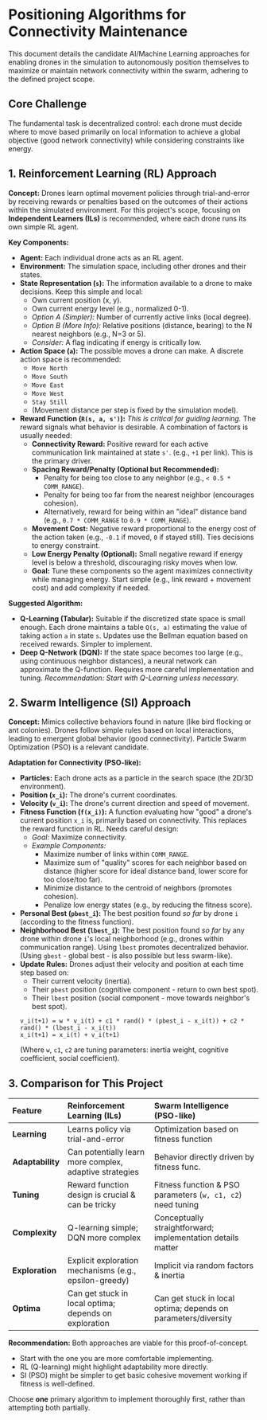 # Positioning Algorithms for Connectivity Maintenance

This document details the candidate AI/Machine Learning approaches for enabling drones in the simulation to autonomously position themselves to maximize or maintain network connectivity within the swarm, adhering to the defined project scope.

## Core Challenge
The fundamental task is decentralized control: each drone must decide where to move based primarily on local information to achieve a global objective (good network connectivity) while considering constraints like energy.

## 1. Reinforcement Learning (RL) Approach

**Concept:** Drones learn optimal movement policies through trial-and-error by receiving rewards or penalties based on the outcomes of their actions within the simulated environment. For this project's scope, focusing on **Independent Learners (ILs)** is recommended, where each drone runs its own simple RL agent.

**Key Components:**

*   **Agent:** Each individual drone acts as an RL agent.
*   **Environment:** The simulation space, including other drones and their states.
*   **State Representation (`s`):** The information available to a drone to make decisions. Keep this simple and local:
    *   Own current position (x, y).
    *   Own current energy level (e.g., normalized 0-1).
    *   *Option A (Simpler):* Number of currently active links (local degree).
    *   *Option B (More Info):* Relative positions (distance, bearing) to the N nearest neighbors (e.g., N=3 or 5).
    *   *Consider:* A flag indicating if energy is critically low.
*   **Action Space (`a`):** The possible moves a drone can make. A discrete action space is recommended:
    *   `Move North`
    *   `Move South`
    *   `Move East`
    *   `Move West`
    *   `Stay Still`
    *   (Movement distance per step is fixed by the simulation model).
*   **Reward Function (`R(s, a, s')`):** *This is critical for guiding learning.* The reward signals what behavior is desirable. A combination of factors is usually needed:
    *   **Connectivity Reward:** Positive reward for each active communication link maintained at state `s'`. (e.g., `+1` per link). This is the primary driver.
    *   **Spacing Reward/Penalty (Optional but Recommended):**
        *   Penalty for being too close to any neighbor (e.g., `< 0.5 * COMM_RANGE`).
        *   Penalty for being too far from the nearest neighbor (encourages cohesion).
        *   Alternatively, reward for being within an "ideal" distance band (e.g., `0.7 * COMM_RANGE` to `0.9 * COMM_RANGE`).
    *   **Movement Cost:** Negative reward proportional to the energy cost of the action taken (e.g., `-0.1` if moved, `0` if stayed still). Ties decisions to energy constraint.
    *   **Low Energy Penalty (Optional):** Small negative reward if energy level is below a threshold, discouraging risky moves when low.
    *   **Goal:** Tune these components so the agent maximizes connectivity while managing energy. Start simple (e.g., link reward + movement cost) and add complexity if needed.

**Suggested Algorithm:**

*   **Q-Learning (Tabular):** Suitable if the discretized state space is small enough. Each drone maintains a table `Q(s, a)` estimating the value of taking action `a` in state `s`. Updates use the Bellman equation based on received rewards. Simpler to implement.
*   **Deep Q-Network (DQN):** If the state space becomes too large (e.g., using continuous neighbor distances), a neural network can approximate the Q-function. Requires more careful implementation and tuning. *Recommendation: Start with Q-Learning unless necessary.*

## 2. Swarm Intelligence (SI) Approach

**Concept:** Mimics collective behaviors found in nature (like bird flocking or ant colonies). Drones follow simple rules based on local interactions, leading to emergent global behavior (good connectivity). Particle Swarm Optimization (PSO) is a relevant candidate.

**Adaptation for Connectivity (PSO-like):**

*   **Particles:** Each drone acts as a particle in the search space (the 2D/3D environment).
*   **Position (`x_i`):** The drone's current coordinates.
*   **Velocity (`v_i`):** The drone's current direction and speed of movement.
*   **Fitness Function (`f(x_i)`):** A function evaluating how "good" a drone's current position `x_i` is, primarily based on connectivity. This replaces the reward function in RL. Needs careful design:
    *   *Goal:* Maximize connectivity.
    *   *Example Components:*
        *   Maximize number of links within `COMM_RANGE`.
        *   Maximize sum of "quality" scores for each neighbor based on distance (higher score for ideal distance band, lower score for too close/too far).
        *   Minimize distance to the centroid of neighbors (promotes cohesion).
        *   Penalize low energy states (e.g., by reducing the fitness score).
*   **Personal Best (`pbest_i`):** The best position found *so far* by drone `i` (according to the fitness function).
*   **Neighborhood Best (`lbest_i`):** The best position found *so far* by any drone within drone `i`'s local neighborhood (e.g., drones within communication range). Using `lbest` promotes decentralized behavior. (Using `gbest` - global best - is also possible but less swarm-like).
*   **Update Rules:** Drones adjust their velocity and position at each time step based on:
    *   Their current velocity (inertia).
    *   Their `pbest` position (cognitive component - return to own best spot).
    *   Their `lbest` position (social component - move towards neighbor's best spot).
    ```
    v_i(t+1) = w * v_i(t) + c1 * rand() * (pbest_i - x_i(t)) + c2 * rand() * (lbest_i - x_i(t))
    x_i(t+1) = x_i(t) + v_i(t+1)
    ```
    (Where `w`, `c1`, `c2` are tuning parameters: inertia weight, cognitive coefficient, social coefficient).

## 3. Comparison for This Project

| Feature          | Reinforcement Learning (ILs)            | Swarm Intelligence (PSO-like)           |
| :--------------- | :-------------------------------------- | :-------------------------------------- |
| **Learning**     | Learns policy via trial-and-error     | Optimization based on fitness function |
| **Adaptability** | Can potentially learn more complex, adaptive strategies | Behavior directly driven by fitness func. |
| **Tuning**       | Reward function design is crucial & can be tricky | Fitness function & PSO parameters (`w, c1, c2`) need tuning |
| **Complexity**   | Q-learning simple; DQN more complex   | Conceptually straightforward; implementation details matter |
| **Exploration**  | Explicit exploration mechanisms (e.g., epsilon-greedy) | Implicit via random factors & inertia |
| **Optima**       | Can get stuck in local optima; depends on exploration | Can get stuck in local optima; depends on parameters/diversity |

**Recommendation:** Both approaches are viable for this proof-of-concept.
*   Start with the one you are more comfortable implementing.
*   RL (Q-learning) might highlight adaptability more directly.
*   SI (PSO) might be simpler to get basic cohesive movement working if fitness is well-defined.

Choose **one** primary algorithm to implement thoroughly first, rather than attempting both partially.
